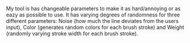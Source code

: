 My tool is has changeable parameters to make it as hard/annoying or as eazy as possible to use. It has varying degrees of 
randomness for three different parameters: Noise (how much the line deviates from the users input), Color (generates random colors 
for each brush stroke) and Weight (randomly varying stroke width for each brush stroke).
